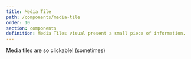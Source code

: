 ```yaml
---
title: Media Tile
path: /components/media-tile
order: 10
section: components
definition: Media Tiles visual present a small piece of information.
---
```


Media tiles are so clickable! (sometimes)
